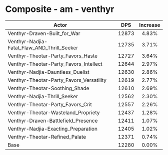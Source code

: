 # Composite - am - venthyr
| Actor | DPS | Increase |
|---|:---:|:---:|
|Venthyr-Draven-Built_for_War|12873|4.83%|
|Venthyr-Nadjia-Fatal_Flaw_AND_Thrill_Seeker|12735|3.71%|
|Venthyr-Theotar-Party_Favors_Haste|12727|3.64%|
|Venthyr-Theotar-Party_Favors_Intellect|12644|2.97%|
|Venthyr-Nadjia-Dauntless_Duelist|12630|2.86%|
|Venthyr-Theotar-Party_Favors_Versatility|12619|2.77%|
|Venthyr-Theotar-Soothing_Shade|12610|2.69%|
|Venthyr-Nadjia-Thrill_Seeker|12562|2.30%|
|Venthyr-Theotar-Party_Favors_Crit|12557|2.26%|
|Venthyr-Theotar-Wasteland_Propriety|12437|1.28%|
|Venthyr-Draven-Battlefield_Presence|12411|1.07%|
|Venthyr-Nadjia-Exacting_Preparation|12405|1.02%|
|Venthyr-Theotar-Refined_Palate|12371|0.74%|
|Base|12280|0.00%|
